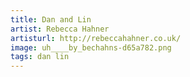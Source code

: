 ```yaml
---
title: Dan and Lin
artist: Rebecca Hahner
artisturl: http://rebeccahahner.co.uk/
image: uh____by_bechahns-d65a782.png
tags: dan lin
---
```

